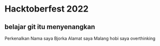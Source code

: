 # Hacktoberfest 2022

## belajar git itu menyenangkan

Perkenalkan Nama saya Bjorka
Alamat saya Malang
hobi saya overthinking